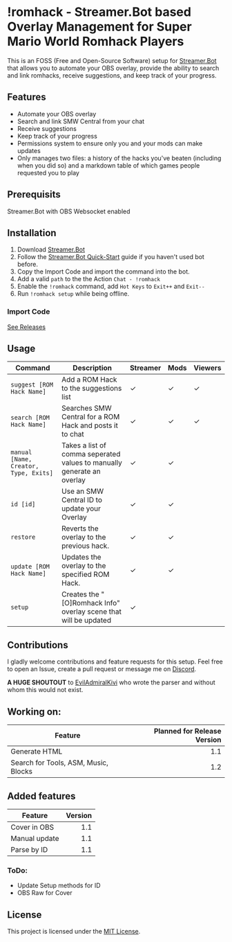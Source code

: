 # !romhack - Streamer.Bot based Overlay Management for Super Mario World Romhack Players

This is an FOSS (Free and Open-Source Software) setup for [Streamer.Bot](https://streamer.bot/) that allows you to automate your OBS overlay, provide the ability to search and link romhacks, receive suggestions, and keep track of your progress.

## Features
- Automate your OBS overlay
- Search and link SMW Central from your chat
- Receive suggestions
- Keep track of your progress
- Permissions system to ensure only you and your mods can make updates
- Only manages two files: a history of the hacks you've beaten (including when you did so) and a markdown table of which games people requested you to play


## Prerequisits
Streamer.Bot with OBS Websocket enabled

## Installation

1. Download [Streamer.Bot](https://streamer.bot/downloads)
2. Follow the [Streamer.Bot Quick-Start](https://wiki.streamer.bot/en/Quick-Start) guide if you haven't used bot before.
3. Copy the Import Code and import the command into the bot.
4. Add a valid `path` to the the Action `Chat - !romhack`
4. Enable the `!romhack` command, add `Hot Keys` to `Exit++` and `Exit--`
5. Run `!romhack setup` while being offline.

### Import Code 
[See Releases](https://github.com/synthie-cat/-romhack/releases/tag/V1)

## Usage

| Command 	                       	| Description 								| Streamer| Mods | Viewers |
|--------------------------------------	|-------------								|---|---|---|
| `suggest [ROM Hack Name]` 		| Add a ROM Hack to the suggestions list				| ✓ | ✓ | ✓ |
| `search [ROM Hack Name]`		| Searches SMW Central for a ROM Hack and posts it to chat            	| ✓ | ✓ | ✓ |
| `manual [Name, Creator, Type, Exits]`	| Takes a list of comma seperated values to manually generate an overlay| ✓ | ✓ |   |
| `id [id]`	| Use an SMW Central ID to update your Overlay| ✓ | ✓ |   |
| `restore`	                       	| Reverts the overlay to the previous hack.            			| ✓ | ✓ |   |
| `update [ROM Hack Name]` 	       	| Updates the overlay to the specified ROM Hack.            		| ✓ | ✓ |   |
| `setup` 	                       	| Creates the "[O]Romhack Info" overlay scene that will be updated       | ✓ |   |   |

## Contributions

I gladly welcome contributions and feature requests for this setup. Feel free to open an Issue, create a pull request or message me on [Discord](https://discord.gg/bra4apXCh7). 

**A HUGE SHOUTOUT** to [EvilAdmiralKivi](https://twitch.tv/eviladmiralkivi) who wrote the parser and without whom this would not exist.

## Working on:

| Feature | Planned for Release Version |
|---|---:|
| Generate HTML | 1.1 |
| Search for Tools, ASM, Music, Blocks |  1.2|

## Added features
| Feature | Version |
|---|---:|
| Cover  in OBS | 1.1 |
| Manual update | 1.1 |
| Parse by ID | 1.1 |

### ToDo:
- Update Setup methods for ID
- OBS Raw for Cover


## License

This project is licensed under the [MIT License](LICENSE).
